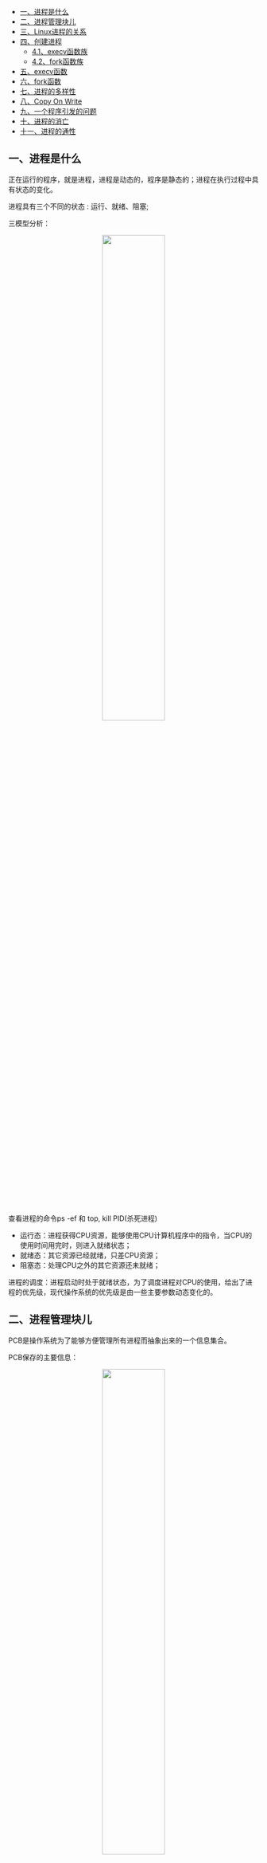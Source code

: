 - [一、进程是什么](#一进程是什么)
- [二、进程管理块儿](#二进程管理块儿)
- [三、Linux进程的关系](#三linux进程的关系)
- [四、创建进程](#四创建进程)
  - [4.1、execv函数族](#41execv函数族)
  - [4.2、fork函数族](#42fork函数族)
- [五、execv函数](#五execv函数)
- [六、fork函数](#六fork函数)
- [七、进程的多样性](#七进程的多样性)
- [八、Copy On Write](#八copy-on-write)
- [九、一个程序引发的问题](#九一个程序引发的问题)
- [十、进程的消亡](#十进程的消亡)
- [十一、进程的通性](#十一进程的通性)

## 一、进程是什么

正在运行的程序，就是进程，进程是动态的，程序是静态的；进程在执行过程中具有状态的变化。

进程具有三个不同的状态 : 运行、就绪、阻塞;

三模型分析：

<div align=center><img src='https://s2.51cto.com/wyfs02/M00/87/3F/wKiom1fYydLw1noWAAAY_p-_hw8097.png-wh_500x0-wm_3-wmp_4-s_2710365820.png' width="50%" height="50%"></div>

查看进程的命令ps -ef 和 top,   kill PID(杀死进程)

- 运行态：进程获得CPU资源，能够使用CPU计算机程序中的指令，当CPU的使用时间用完时，则进入就绪状态；
- 就绪态：其它资源已经就绪，只差CPU资源；
- 阻塞态：处理CPU之外的其它资源还未就绪；

进程的调度：进程启动时处于就绪状态，为了调度进程对CPU的使用，给出了进程的优先级，现代操作系统的优先级是由一些主要参数动态变化的。

## 二、进程管理块儿

PCB是操作系统为了能够方便管理所有进程而抽象出来的一个信息集合。

PCB保存的主要信息：

<div align=center><img src='https://s3.51cto.com/wyfs02/M02/87/42/wKiom1fY-0DzhzZCAABYi9Mh1bo147.png-wh_500x0-wm_3-wmp_4-s_1977168056.png' width="50%" height="50%"></div>

## 三、Linux进程的关系

Linux下，整个操作系统为方便管理所有进程，于是将所有的进程组织在一起，构成具有上下级关系的进程树，那么**在这个进程树下，除了根进程以外，其它进程都有父进程。**

**也就是所有的进程的进程管理块儿组织成了一个庞大的树状存储，任何一个进程管理块儿信息都是这个数的一个结点。**

使用pstree命令就可以查看当前系统的进程树 :

<div align=center><img src='./picture/进程树.png' width="50%" height="50%"></div>

## 四、创建进程

进程的创建由2个系统函数族完成。

### 4.1、execv函数族

```cpp
int execl(const char *path, const char *arg, ...);
int execlp(const char *file, const char *arg, ...);
int execle(const char *path, const char *arg,
                  ..., char * const envp[]);
int execv(const char *path, char *const argv[]);
int execvp(const char *file, char *const argv[]);
int execvpe(const char *file, char *const argv[],
                   char *const envp[]);
```

### 4.2、fork函数族

```cpp
 pid_t fork(void);
```

## 五、execv函数

execv函数的作用：**将文件系统上的一个文件加载到内存，然后将其执行。**

```cpp
int execv(const char *path, char *const argv[]); //可执行文件的路径，NULL
```

例：

```cpp
#include<stdio.h>
#include<unistd.h>
int main(void){        
    printf("This is execv testing \n");        
    execv("./test3", NULL); //test3是一个可执行文件，转而执行test3文件，原进程其后语句将不再执行。        printf("meeting execv after\n"); //这条语句并没有执行，因为在execv函数之后。        return 0;} 
}
```

运行结果：

<div align=center><img src='./picture/进程环境_2.png' width="50%" height="50%"></div>

</br>

1. **execv函数运行一个文件时，将原先进程整个都替换掉了，转而执行那个文件的进程，原先进程其后语句将不再执行。**
2. **execv函数的主要作用 : 将外存(文件系统中)以进程方式加载一个可执行文件到内存，将会刷新调用execv函数当前进程的PCB，将大部分内容重建，保留少部分内容(进程ID，进程关系)。**
3. **execv函数并不能使得系统中的进程数量增加。**

## 六、fork函数

fork函数 : 调用fork函数的进程将根据当前进程的内容复制得到一个子进程，那么当前进程就会成为新进程的父进程，新进程的内容与父进程的内容几乎一致。

fork就是进程的分身之术。

子进程将会根据父进程拷贝得到一份完全一样的进程内容(数据段、代码段、堆栈段、寄存器状态、PCB中的大部分内容)，但是有些内容依然是不一样的(进程ID、进程关系)。

对pid = fork()这条语句的理解 :

1. fork()函数---------->创建进程
2. 返回值有2个，将共享其后的所有代码；子进程的pid的值 : 标记成功与否，0成功，非0失败；父进程的pid的值 : 是子进程的PID号。
3. 子进程/父进程谁先运行，公平竞争，不一定。

4. 创建失败，子进程的pid的值 : -1；父进程pid的值 : 错误原因的编号。
5. 一定要看清当前进程是谁? 子进程/父进程。
6. 有两个得到进程pid的方法,getpid()和getppid();得到当前进程和当前父进程的pid；

此时有可能得到如下语句:

```cpp
pid = fork();  //2个进程
fork();   //4个进程
```

上述语句将会产生4个进程，创建进程成功的情况下，总进程个数为2^N个，由于进程间是高度独立的且是封闭的，所以之间的数据并不是共享的。

产生进程的模型如下 :

<div align=center><img src='https://s5.51cto.com/wyfs02/M00/87/40/wKioL1fZArKyaxiNAABXbY7T9HA875.png-wh_500x0-wm_3-wmp_4-s_697088918.png' width="50%" height="50%"></div>

一个简单的创建进程：

```cpp
#include<stdio.h>
#include<unistd.h>

int main(void){
    pid_t pid;

    pid = fork();
    if(pid > 0){
            printf("This is father\n");
    }else if(pid == 0){
            printf("This is child\n");
    }else{
            perror("");
            return -1;
    }

    return 0;
}
```

运行结果：

<div align=center><img src='https://s5.51cto.com/wyfs02/M00/87/49/wKiom1fadhWxuPmTAAAqLvu2i_s089.png-wh_500x0-wm_3-wmp_4-s_376684497.png' width="50%" height="50%"></div>

</br>

父进程先于子进程结束，但是所有的进程都会执行，当所有的进程都执行完，才结束这个程序。

模型分析：

<div align=center><img src='https://s3.51cto.com/wyfs02/M02/87/49/wKiom1fabBzB0o7fAACF6ZT_kHE452.png-wh_500x0-wm_3-wmp_4-s_248260202.png' width="50%" height="50%"></div>

虽然子进程是父进程的一个完全拷贝，但是可以判定fork的返回值的不同，从一定的程度上避免子进程和父进程执行完全相同的内容。

fork得到的子进程与父进程内容是一样的，但是进程是高度独立的，所以他们之间的数据并没有共享(整体逻辑上看的)。

每个进程所能进行的内部的内存操作都是站在虚拟内存基础上的，一个进程在没有特殊手段的前提下，它只能看到自身，而看不到其他进程的存在，进程是"自大的",因为虚拟内存的存在，进程以为自己所能访问的内存大小是2的地址总线数次方(整个计算机的内存都是该进程的)。

## 七、进程的多样性

知道execv和fork之后，单单使用execv/fork都没有办法直接满足操作系统的多样化的任务需求。

此时就得将execv和fork结合使用。

```cpp
pid_t pid = fork();
if(pid == 0){
    execv("", NULL); //子进程执行execv所指定的可执行文件,执行其他进程，其后语句都被替换。
}else if(pid > 0){
                     //父进程执行本进程。
}elses{
    perror("");
}
```

通过分身+替换之术达到系统多进程的多样性。

从这个角度讲：

1. fork所承担的任务是创建一个新进程；
2. execv函数所承担的责任是替换(实现新进程执行不同的内容---从二进制可执行文件中来的内容)。

Linux系统启动为什么是一个树状结构?

**Linux启动过程中，只有第一个启动的进程(init/systemd进程)不是fork产生的，其他的进程都是通过fork和execv连用而产生的，由此就能够构建出一个完整的进程树。**

## 八、Copy On Write

通过fork和execv可以实现进程的多样性，存在一个问题?

假如当前进程所占用的内容很大，那么通过fork产生子进程时就会有巨大的浪费；fork得到的子进程会和当前进程一样的庞大，但是子进程要是不领情(它不需要父进程的遗产)，而是调execv时，将会对整个子进程的内容全部修改刷新，从父进程复制得到的内容全部都无效。

为了对齐进行有效优化，于是对fork将进行了调整。

1. 当调用fork产生子进程时，最主要的是先创建PCB，将可以复制的PCB进行复制；
2. 得到的子进程PCB，并为其分配了物理地址之后，并不会立即将父进程的内容复制给子进程；
3. 而是进行了指向引用(子进程的代码段的内容直接指向父进程的代码段，子进程的数据段的内容在一开始也是指向了父进程的数据段内容，堆段亦是如此)；
4. Copy On Write技术：如果子进程或父进程要修改数据段或堆段的内容，则立即将要修改的部分的内存拷贝给子进程，然后才可以修改。从而在逻辑上保证了进程的独立性与封闭性。

经过上面4个步骤的调整，fork完成之后不会消耗过大的CPU与内存资源。这个技术的实现关键就是进程的虚拟地址与计算机的物理地址的映射关系的管理。

这个时候就不会因为调用了fork在调用execv而产生巨大的浪费。

## 九、一个程序引发的问题

```cpp
#include<stdio.h>
#include<stdlib.h>
#include<unistd.h>
#include<sys/types.h>

int main(void){
    pid_t pid;
    int i;

    for(i = 0; i < 5; i++){
        pid = fork();
        if(pid == 0){
            printf("This is child\n");
        }

    }
    return 0;
}
```

这个的运行结果：**This is child将打印80次句话。**

> 第一个问题 : 多余的重复I/O输出

**I/O输出的时候，存在一个I/O缓冲(特殊的内存区域)，只有当缓冲区内容完全输出到I/O设备上之后，才会释放缓冲区内容(清空缓冲区)。**

I/O设备相对于CPU与内存是低速设备，这就是需要缓冲区的原因(防止低速设备降低高速设备性能)，这就会使得如果缓冲区不能够及时释放，则会使其在fork的时候复制给子进程。于是子进程会将该缓冲区的内容重复向I/O设备输出。

这就是看到的重复打印的原因。

缓冲区具有大小。

这个问题的解决需要研究设备的缓冲方式，在Linux下的设备的缓冲方式有三种：

1. 全缓冲方式：对I/O的输出直接先写入缓冲区，不到达设备，直到缓冲区全部占满为止，才会一次性释放整个缓冲区空间，将数据送到I/O设备。
2. 行缓冲方式：对I/O的输出直接先写入缓冲区，不到达设备，直到遇见新的数据为回车换行符或缓冲区满为止，将数据送到I/O设备，释放整个缓冲区空间或回车换行符之前的内容。
3. 不缓冲：缓冲区大小为0，数据直接送到I/O设备。

**setbuf()方法族可以调整缓冲区大小。**

**fflush()及时释放(清空)缓冲区。**

对上面代码的更改，清除缓冲区：

```cpp
#include<stdio.h>
#include<stdlib.h>
#include<unistd.h>
#include<sys/types.h>

int main(void){
    pid_t pid;
    int i;

    for(i = 0; i < 5; i++){
        pid = fork();
        if(pid == 0){
            printf("This is child\n");
            fflush(stdout);  //将缓冲区的内容清空。
        }

    }
    return 0;
}
```

此时输出的结果：**This is child 打印31次，是正确的结果。**

> 第二个问题: 产生了多少个进程(包括一开始的那个父进程)

一共产生了2的循环次数方的进程。原因在于所产生的每一个子进程都会继续调用fork。这就是进程×××。(fork资源不可用)

## 十、进程的消亡

**进程的消亡：通过系统调用exit来结束进程。虽然程序中可以不写exit方法，但是只要是进程结束都是通过exit来结束，即便是main方法执行结束，最终还是exit。**

进程的消亡过程：进程通过调用exit告知操作系统内核将要结束。这是因为PCB的管理权是操作系统内核的，操作系统内核需要知道进程的结束，以便：

- 告知该进程的父进程"你的子进程要结束了"；
- 回收PCB资源。

## 十一、进程的通性  

1. 需要PCB对其进行管理；
2. 进程是自大的；
3. 进程是独立的，高度封闭的；
4. 没有任何一个进程是独立于进程树而存在的。
